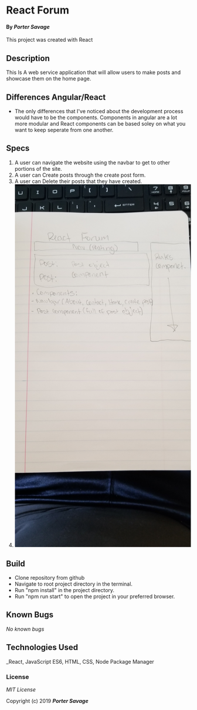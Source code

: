 # React Forum

#### By _**Porter Savage**_

This project was created with React

## Description 
This Is A web service application that will allow users to make posts and showcase them on the home page. 

## Differences Angular/React
* The only differences that I've noticed about the development process would have to be the components. Components in angular are a lot more modular and React components can be based soley on what you want to keep seperate from one another.

## Specs

1. A user can navigate the website using the navbar to get to other portions of the site.
2. A user can Create posts through the create post form.
3. A user can Delete their posts that they have created.
4. ![Visual project specs](/src/assets/blueprints/ProjectSpecs.jpg)

## Build 

* Clone repository from github
* Navigate to root project directory in the terminal.
* Run "npm install" in the project directory.
* Run "npm run start" to open the project in your preferred browser.

## Known Bugs
_No known bugs_

## Technologies Used
_React, JavaScript ES6, HTML, CSS, Node Package Manager

### License

*MIT License*

Copyright (c) 2019 **_Porter Savage_**
